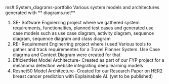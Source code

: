 ms# System_diagrams-portfolio
Various system models and architectures generated with ** diagrams.net** 

1. SE- Software Enginerring project where we gathered system requirements, functionalties, planned test cases and generated use case models such as use case diagram, activity diagram, sequence diagram, sequence diagram and class diagram
2. RE- Requirement Enginerring project where i used Various tools to gather and track requirementes for a Travel Planner System. Use Case diagrma and Context Diagram were created for that
3. EfficientNet Model Architecture- Created as part of our FYP project for a melanoma detection website integrating deep learning models
4. Resnet50 Model Architecture- Created for our Research Paper on HER2 breast cancer prediction with Explainabale AI. (yet to be published)

